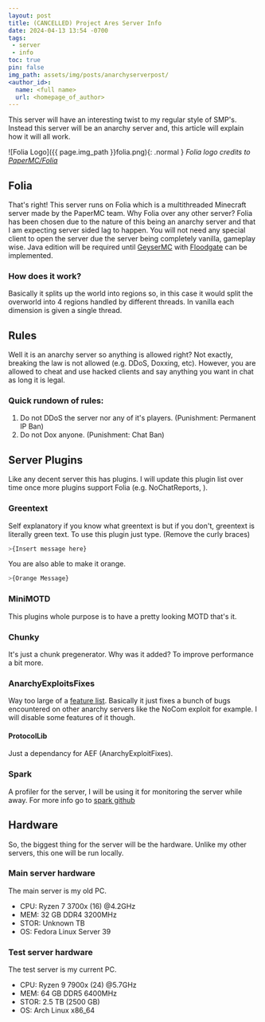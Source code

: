 ```yaml
---
layout: post
title: (CANCELLED) Project Ares Server Info
date: 2024-04-13 13:54 -0700
tags: 
 - server
 - info
toc: true
pin: false
img_path: assets/img/posts/anarchyserverpost/
<author_id>:
  name: <full name>
  url: <homepage_of_author>
---
```


This server will have an interesting twist to my regular style of SMP's. Instead this server will be an anarchy server and, this article will explain how it will all work.

![Folia Logo]({{ page.img_path }}folia.png){: .normal }
_Folia logo credits to [PaperMC/Folia](https://github.com/PaperMC/Folia)_

## Folia

That's right! This server runs on Folia which is a multithreaded Minecraft server made by the PaperMC team. Why Folia over any other server? Folia has been chosen due to the nature of this being an anarchy server and that I am expecting server sided lag to happen. You will not need any special client to open the server due the server being completely vanilla, gameplay wise. Java edition will be required until [GeyserMC](https://geysermc.org/) with [Floodgate](https://wiki.geysermc.org/floodgate/) can be implemented.

### How does it work?

Basically it splits up the world into regions so, in this case it would split the overworld into 4 regions handled by different threads. In vanilla each dimension is given a single thread.

## Rules

Well it is an anarchy server so anything is allowed right? Not exactly, breaking the law is not allowed (e.g. DDoS, Doxxing, etc). However, you are allowed to cheat and use hacked clients and say anything you want in chat as long it is legal.

### Quick rundown of rules:

1. Do not DDoS the server nor any of it's players. (Punishment: Permanent IP Ban)
2. Do not Dox anyone. (Punishment: Chat Ban)

## Server Plugins

Like any decent server this has plugins. I will update this plugin list over time once more plugins support Folia (e.g. NoChatReports, ).

### Greentext

Self explanatory if you know what greentext is but if you don't, greentext is literally green text. To use this plugin just type. (Remove the curly braces)
```sh
>{Insert message here}
```

You are also able to make it orange.
```sh
>{Orange Message}
```

### MiniMOTD

This plugins whole purpose is to have a pretty looking MOTD that's it.

### Chunky

It's just a chunk pregenerator. Why was it added? To improve performance a bit more.

### AnarchyExploitsFixes

Way too large of a [feature list](https://hangar.papermc.io/Ginko/AnarchyExploitFixes#features). Basically it just fixes a bunch of bugs encountered on other anarchy servers like the NoCom exploit for example. I will disable some features of it though.

#### ProtocolLib

Just a dependancy for AEF (AnarchyExploitFixes).

### Spark

A profiler for the server, I will be using it for monitoring the server while away. For more info go to [spark github](https://github.com/lucko/spark)

## Hardware

So, the biggest thing for the server will be the hardware. Unlike my other servers, this one will be run locally.

### Main server hardware

The main server is my old PC.

- CPU: Ryzen 7 3700x (16) @4.2GHz
- MEM: 32 GB DDR4 3200MHz
- STOR: Unknown TB
- OS: Fedora Linux Server 39

### Test server hardware

The test server is my current PC.

- CPU: Ryzen 9 7900x (24) @5.7GHz
- MEM: 64 GB DDR5 6400MHz
- STOR: 2.5 TB (2500 GB)
- OS: Arch Linux x86_64
